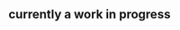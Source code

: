 <!--
# 💖 Project: HTML, CSS, Arduino and C 🤖

This project combines frontend technologies (HTML and CSS) with physical hardware (Arduino, LED matrix, and joystick) to create an interactive digital card.

## 🧠 What does it do?

It's a digital card that displays an image and a phrase. You can respond with "Yes" or "No" using a **joystick**. The response is shown visually on an **LED matrix** and on the web interface.

---

## 🛠 Technologies used

- HTML
- CSS
- Arduino (C/C++)
- 8x8 LED Matrix
- Analog Joystick
- Breadboard

---

## 🧩 Project diagram

![Project Diagram](./path/to/image.jpeg) <!-- Be sure to update this path

### Components:
- **Web card** (HTML + CSS):
  - Circular image
  - Central phrase
  - Buttons: "Yes" (right) and "No" (left)
- **Physical controller**:
  - Joystick connected to Arduino
  - LED matrix to display the choice
  - All mounted on a breadboard

---
-->

## currently a work in progress
